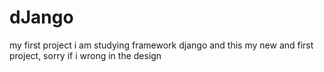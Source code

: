 # dJango
my first project
i am studying framework django and this my new and first project, sorry if i wrong in the design
